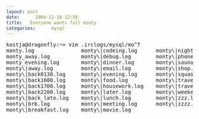 ```yaml
---
layout: post
date:      2004-12-18 12:55
title:   Everyone wants full monty
categories:      mysql
---
```


<pre>
kostja@dragonfly:~> vim .irclogs/mysql/mo^T
monty.log               monty\|codeing.log      monty\|night.log
monty_away.log          monty\|debug.log        monty\|phone.log
monty_evening.log       monty\|dinner.log       monty\|sauna.log
monty\|away.log         monty\|email.log        monty\|shop.log
monty\|back0130.log     monty\|evening.log      monty\|squash.log
monty\|back1600.log     monty\|food.log         monty\|travel.log
monty\|back1700.log     monty\|housework.log    monty\|travel_away.log
monty\|back2200.log     monty\|later.log        monty\|weekend.log
monty\|back_late.log    monty\|lunch.log        monty\|zzz.log
monty\|brb.log          monty\|meeting.log      monty\|zzzz.log
monty\|breakfast.log    monty\|movie.log
</pre>

